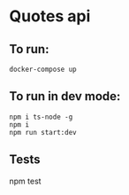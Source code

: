 # Quotes api

## To run:

```
docker-compose up
```

## To run in dev mode:

```
npm i ts-node -g
npm i
npm run start:dev

```

## Tests

npm test
